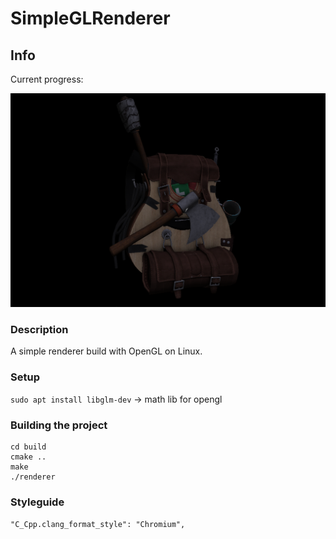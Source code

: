 # SimpleGLRenderer

## Info 

Current progress: 

![img](/docs/img/current.png)

### Description

A simple renderer build with OpenGL on Linux.

### Setup 
`sudo apt install libglm-dev` -> math lib for opengl

### Building the project
```
cd build
cmake ..
make
./renderer
```

### Styleguide

`"C_Cpp.clang_format_style": "Chromium",`
